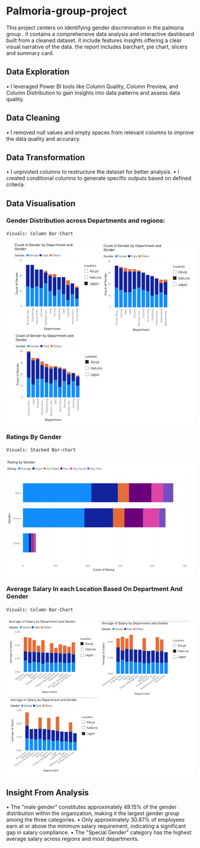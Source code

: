 # Palmoria-group-project
This project centers on identifying gender discrimination in the palmoria group . it contains a comprehensive data analysis and interactive dashboard built from a cleaned dataset. it include features insights offering a clear visual narrative of the data. the report includes barchart, pie chart, slicers and summary card.
## Data Exploration
• I leveraged Power BI tools like Column Quality, Column Preview, and Column Distribution to gain insights into data patterns and assess data quality.

## Data Cleaning
•	I removed null values and empty spaces from relevant columns to improve the data quality and accuracy.

## Data Transformation
• I unpivoted columns to restructure the dataset for better analysis.
• I created conditional columns to generate specific outputs based on defined criteria.
## Data Visualisation
### Gender Distribution across Departments and regions:
    Visuals: Column Bar-Chart

![image alt](https://github.com/Vicchisco/Palmoria-group-project/blob/main/Screenshot%202025-07-31%20030529.png?raw=true)

### Ratings By Gender
    Visuals: Stacked Bar-chart

![image alt](https://github.com/Vicchisco/Palmoria-group-project/blob/main/Screenshot%202025-07-31%20033255.png?raw=true)  

### Average Salary In each Location Based On Department And Gender
    Visuals: Column Bar-Chart

![image alt](https://github.com/Vicchisco/Palmoria-group-project/blob/main/Screenshot%202025-07-31%20040258.png?raw=true)
    
## Insight From Analysis
•	The "male gender" constitutes approximately 49.15% of the gender distribution within the organization, making it the largest gender group among the three categories.
•	Only approximately 30.87% of employees earn at or above the minimum salary requirement, indicating a significant gap in salary compliance.
•	The "Special Gender" category has the highest average salary across regions and most departments.

